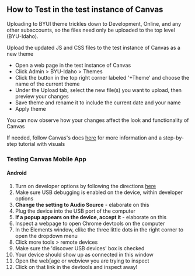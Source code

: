 ## How to Test in the test instance of Canvas

Uploading to BYUI theme trickles down to Development, Online, and any other subaccounts, so the files need only be uploaded to the top level (BYU-Idaho).

Upload the updated JS and CSS files to the test instance of Canvas as a new theme
* Open a web page in the test instance of Canvas
* Click Admin > BYU-Idaho > Themes
* Click the button in the top right corner labeled '+Theme' and choose the name of the current theme
* Under the Upload tab, select the new file(s) you want to upload, then preview your changes
* Save theme and rename it to include the current date and your name
* Apply theme

You can now observe how your changes affect the look and functionality of Canvas

If needed, follow Canvas's docs [here](https://community.canvaslms.com/docs/DOC-10862-4214724282) for more information and a step-by-step tutorial with visuals


### Testing Canvas Mobile App

#### Android

1. Turn on developer options by following the directions [here](https://developer.android.com/studio/debug/dev-options)
1. Make sure USB debugging is enabled on the device, within developer options
1. **Change the setting to Audio Source** - elaborate on this
1. Plug the device into the USB port of the computer
1. **If a popup appears on the device, accept it** - elaborate on this
1. Inspect a webpage to open Chrome devtools on the computer
1. In the Elements window, clikc the three little dots in the right corner to open the dropdown menu
1. Click more tools > remote devices
1. Make sure the 'discover USB devices' box is checked
1. Your device should show up as connected in this window
1. Open the web[age or webview you are trying to inspect
1. Click on that link in the devtools and inspect away!